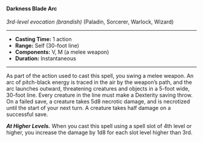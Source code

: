 #### Darkness Blade Arc
*3rd-level evocation* *(brandish)* (Paladin, Sorcerer, Warlock, Wizard)
___
- **Casting Time:** 1 action
- **Range:** Self (30-foot line)
- **Components:** V, M (a melee weapon)
- **Duration:** Instantaneous
---
As part of the action used to cast this spell, you swing a melee weapon. An arc of pitch-black energy is traced in the air by the weapon’s path, and the arc launches outward, threatening creatures and objects in a 5-foot wide, 30-foot line. Every creature in the line must make a Dexterity saving throw. On a failed save, a creature takes 5d8 necrotic damage, and is necrotized until the start of your next turn. A creature takes half damage on a successful save.

***At Higher Levels.*** When you cast this spell using a spell slot of 4th level or higher, you increase the damage by 1d8 for each slot level higher than 3rd.
